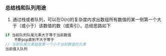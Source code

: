 ### 总结栈和队列用途
1. 通过栈或者队列，可以在O(n)的复杂度内求出数组所有数值的某一侧第一个大于（或小于）该数值的数（或索引）。总结思路如下
````java
if 当前队列队尾元素大于等于当前数值
    不断pop直到不大于等于
// 当前队尾元素就是第一个小于当前数值的元素
当前值入队列
````